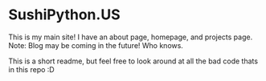 # SushiPython.US
This is my main site!
I have an about page, homepage, and projects page.
Note: Blog may be coming in the future! Who knows.

This is a short readme, but feel free to look around at all the bad code thats in this repo :D
